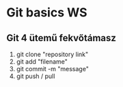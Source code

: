 # Git basics WS


## Git 4 ütemű fekvőtámasz
1. git clone "repository link"
1. git add "filename"
1. git commit -m "message"
1. git push / pull
